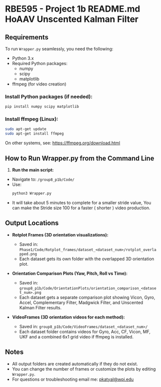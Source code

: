 # RBE595 - Project 1b README.md HoAAV Unscented Kalman Filter

## Requirements

To run `Wrapper.py` seamlessly, you need the following:

- Python 3.x
- Required Python packages:
  - numpy
  - scipy
  - matplotlib
- ffmpeg (for video creation)

### Install Python packages (if needed):
```bash
pip install numpy scipy matplotlib
```

### Install ffmpeg (Linux):
```bash
sudo apt-get update
sudo apt-get install ffmpeg
```

On other systems, see: https://ffmpeg.org/download.html

## How to Run Wrapper.py from the Command Line

1. **Run the main script:**
- Navigate to: `/group8_p1b/Code/`
- Use:
  ```bash
  python3 Wrapper.py
  ```
- It will  take about 5  minutes to complete for a smaller stride value, You can make the Stride size 100 for a faster ( shorter ) video production. 

## Output Locations

- **Rotplot Frames (3D orientation visualizations):**
  - Saved in: `Phase1/Code/Rotplot_frames/dataset_<dataset_num>/rotplot_overlapped.png`
  - Each dataset gets its own folder with the overlapped 3D orientation plot.

- **Orientation Comparison Plots (Yaw, Pitch, Roll vs Time):**
  - Saved in: `group8_p1b/Code/OrientationPlots/orientation_comparison_<dataset_num>.png`
  - Each dataset gets a separate comparison plot showing Vicon, Gyro, Accel, Complementary Filter, Madgwick Filter, and Unscented Kalman Filter results.

- **VideoFrames (3D orientation videos for each method):**
  - Saved in: `group8_p1b/Code/VideoFrames/dataset_<dataset_num>/`
  - Each dataset folder contains videos for Gyro, Acc, CF, Vicon, MF, UKF and a combined 6x1 grid video if ffmpeg is installed.

## Notes
- All output folders are created automatically if they do not exist.
- You can change the number of frames or customize the plots by editing `Wrapper.py`.
- For questions or troubleshooting email me: pkatyal@wpi.edu
